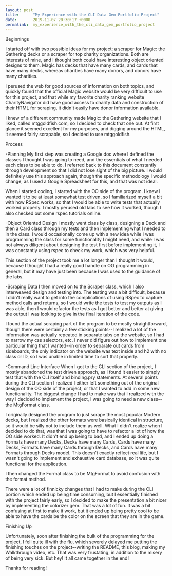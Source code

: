 ```yaml
---
layout: post
title:      "My Experience with the CLI Data Gem Portfolio Project"
date:       2019-11-07 20:30:17 +0000
permalink:  my_experience_with_the_cli_data_gem_portfolio_project
---
```



Beginnings

I started off with two possible ideas for my project: a scraper for Magic: the Gathering decks or a scraper for top charity organizations. Both are interests of mine, and I thought both could have interesting object oriented designs to them. Magic has decks that have many cards, and cards that have many decks, whereas charities have many donors, and donors have many charities.

I perused the web for good sources of information on both topics, and quickly found that the official Magic website would be very difficult to use for this project, and that while my favorite charity ranking website CharityNavigator did have good access to charity data and construction of their HTML for scraping, it didn't easily have donor information available.

I knew of a different community made Magic: the Gathering website that I liked, called mtggoldfish.com, so I decided to check that one out. At first glance it seemed excellent for my purposes, and digging around the HTML, it seemed fairly scrapable, so I decided to use mtggoldfish.

Process

-Planning
My first step was creating a Google doc where I defined the classes I thought I was going to need, and the essentials of what I needed each class to be able to do. I referred back to this document constantly through development so that I did not lose sight of the big picture. I would definitely use this approach again, though the specific methodology I would change, as I used a Google Spreadsheet for this, and that was not ideal.

When I started coding, I started with the OO side of the program. I knew I wanted it to be at least somewhat test driven, so I familiarized myself a bit with how RSpec works, so that I would be able to write tests that actually worked properly. I mostly perused old labs to see how it worked, though I also checked out some rspec tutorials online. 

-Object Oriented Design
I mostly went class by class, designing a Deck and then a Card class through my tests and then implementing what I needed to in the class. I would occasionally come up with a new idea while I was programming the class for some functionality I might need, and while I was not always diligent about designing the test first before implementing it, I was constantly using rspec to check my work, which was very helpful.

This section of the project took me a lot longer than I thought it would, because I thought I had a really good handle on OO programming in general, but it may have just been because I was used to the guidance of the labs.

-Scraping Data
I then moved on to the Scraper class, which I also interweaved design and testing into. The testing was a bit difficult, because I didn't really want to get into the complications of using RSpec to capture method calls and returns, so I would write the tests to test my outputs as I was able, then I would refactor the tests as I got better and better at giving the output I was looking to give in the final iteration of the code. 

I found the actual scraping part of the program to be mostly straightforward, though there were certainly a few sticking points--I realized a lot of the information was actually repeated in separate tabs on the website, so I had to narrow my css selectors, etc. I never did figure out how to implement one particular thing that I wanted--in order to separate out cards from sideboards, the only indicator on the website was text inside and h2 with no class or ID, so I was unable in limited time to sort that properly.

-Command Line Interface
When I got to the CLI section of the project, I mostly abandoned the test driven approach, as I found it easier to simply test that with the CLI itself and binding.pry statements. At several points during the CLI section I realized I either left something out of the original design of the OO side of the project, or that I wanted to add in some new functionality. The biggest change I had to make was that I realized with the way I decided to implement the project, I was going to need a new class--the MtgFormat class. 

I originally designed the program to just scrape the most popular Modern decks, but I realized the other formats were basically identical in structure, so it would be silly not to include them as well. What I didn't realize when I decided to do that, was that I was going to have to refactor a lot of how the OO side worked. It didn't end up being to bad, and I ended up doing a Formats have many Decks, Decks have many Cards, Cards have many Decks, Formats have many Cards through Decks, and Cards have many Formats through Decks model. This doesn't exactly reflect real life, but I wasn't going to implement and exhaustive card database, so it was quite functional for the application. 

I then changed the Format class to be MtgFormat to avoid confusion with the format method.

There were a lot of finnicky changes that I had to make during the CLI portion which ended up being time consuming, but I essentially finished with the project fairly early, so I decided to make the presentation a bit nicer by implementing the colorizer gem. That was a lot of fun. It was a bit confusing at first to make it work, but it ended up being pretty cool to be able to have the cards be the color on the screen that they are in the game.


Finishing Up

Unfortunately, soon after finishing the bulk of the programming for the project, I fell quite ill with the flu, which severely delayed me putting the finishing touches on the project--writing the README, this blog, making my Walkthrough video, etc. That was very frustating, in addition to the misery of being very sick. But hey! It all came together in the end!

Thanks for reading!
